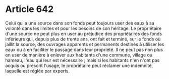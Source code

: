 # Article 642

Celui qui a une source dans son fonds peut toujours user des eaux à sa volonté dans les limites et pour les besoins de son héritage.   Le propriétaire d'une source ne peut plus en user au préjudice des propriétaires des fonds inférieurs qui, depuis plus de trente ans, ont fait et terminé, sur le fonds où jaillit la source, des ouvrages apparents et permanents destinés à utiliser les eaux ou à en faciliter le passage dans leur propriété.   Il ne peut pas non plus en user de manière à enlever aux habitants d'une commune, village ou hameau, l'eau qui leur est nécessaire ; mais si les habitants n'en n'ont pas acquis ou prescrit l'usage, le propriétaire peut réclamer une indemnité, laquelle est réglée par experts.